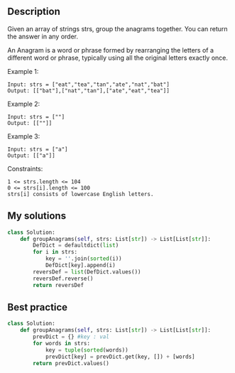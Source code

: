 ## Description
Given an array of strings strs, group the anagrams together. You can return the answer in any order.

An Anagram is a word or phrase formed by rearranging the letters of a different word or phrase, typically using all the original letters exactly once.

 

Example 1:
```
Input: strs = ["eat","tea","tan","ate","nat","bat"]
Output: [["bat"],["nat","tan"],["ate","eat","tea"]]
```
Example 2:
```
Input: strs = [""]
Output: [[""]]
```
Example 3:
```
Input: strs = ["a"]
Output: [["a"]]

 ```

Constraints:

    1 <= strs.length <= 104
    0 <= strs[i].length <= 100
    strs[i] consists of lowercase English letters.



## My solutions

```Python
class Solution:
    def groupAnagrams(self, strs: List[str]) -> List[List[str]]:
        DefDict = defaultdict(list)
        for i in strs:
            key = ''.join(sorted(i))
            DefDict[key].append(i)
        reversDef = list(DefDict.values())
        reversDef.reverse()
        return reversDef
```

## Best practice

```Python
class Solution:
    def groupAnagrams(self, strs: List[str]) -> List[List[str]]:
        prevDict = {} #key : val
        for words in strs:
            key = tuple(sorted(words))
            prevDict[key] = prevDict.get(key, []) + [words]
        return prevDict.values()
```
